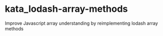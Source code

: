 # kata_lodash-array-methods
Improve Javascript array understanding by reimplementing lodash array methods
